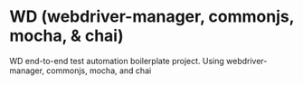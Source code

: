 # WD (webdriver-manager, commonjs, mocha, & chai)
WD end-to-end test automation boilerplate project. Using webdriver-manager, commonjs, mocha, and chai
